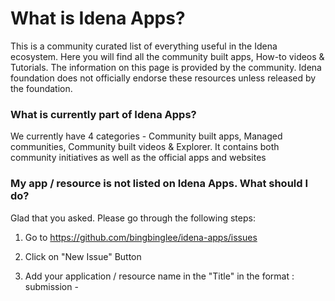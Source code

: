# What is Idena Apps?
This is a community curated list of everything useful in the Idena ecosystem. Here you will find all the community built apps, How-to videos & Tutorials. The information on this page is provided by the community. Idena foundation does not officially endorse these resources unless released by the foundation.


### What is currently part of Idena Apps?
We currently have 4 categories - Community built apps, Managed communities, Community built videos & Explorer. It contains both community initiatives as well as the official apps and websites

### My app / resource is not listed on Idena Apps. What should I do?
Glad that you asked. Please go through the following steps:

1. Go to https://github.com/bingbinglee/idena-apps/issues

2. Click on "New Issue" Button 

3. Add your application / resource name in the "Title" in the format : <category> submission - <title>
e.g. Video submission - How to make a good flip 

4. In the "description" add the following information
- category / type
- title / short description
- created by / author 
- resource URL
- thumbnail URL 
- github URL (optional) 
- author social URL (optional) 

For e.g.


- video 
- How to make a good flip 
- Fomonaut
- https://img.youtube.com/vi/8nsDJJzyth4/hqdefault.jpg
- https://www.youtube.com/watch?v=8nsDJJzyth4&feature=youtu.be

5. Click on "Submit New Issue" button

6. Project curators review the resource, add it to the directory and then close the issue. If a problem is found, a comment will be added to your issue and issue will be left open till its resolved.


### Who maintains Idena Apps today? 
Idena Apps is currently being maintained by @bingbinglee. It is open-source so feel free to contribute to the project. PRs are welcome. 
If you like the directory then consider making a donation to 0x140d5add76f3e4cc4538b9809601383bd74689df
